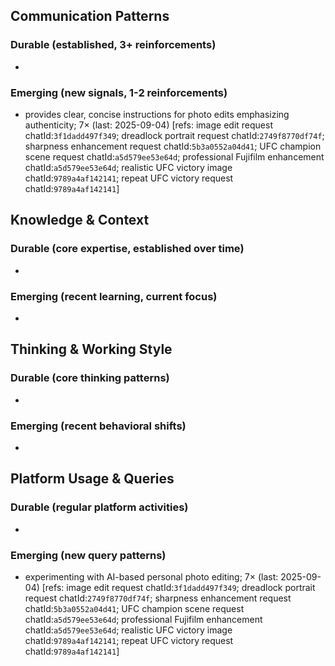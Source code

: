 ## Communication Patterns
### Durable (established, 3+ reinforcements)
-

### Emerging (new signals, 1-2 reinforcements)
- provides clear, concise instructions for photo edits emphasizing authenticity; 7× (last: 2025-09-04) [refs: image edit request chatId:`3f1dadd497f349`; dreadlock portrait request chatId:`2749f8770df74f`; sharpness enhancement request chatId:`5b3a0552a04d41`; UFC champion scene request chatId:`a5d579ee53e64d`; professional Fujifilm enhancement chatId:`a5d579ee53e64d`; realistic UFC victory image chatId:`9789a4af142141`; repeat UFC victory request chatId:`9789a4af142141`]

## Knowledge & Context
### Durable (core expertise, established over time)
-

### Emerging (recent learning, current focus)
-

## Thinking & Working Style
### Durable (core thinking patterns)
-

### Emerging (recent behavioral shifts)
-

## Platform Usage & Queries
### Durable (regular platform activities)
-

### Emerging (new query patterns)
- experimenting with AI-based personal photo editing; 7× (last: 2025-09-04) [refs: image edit request chatId:`3f1dadd497f349`; dreadlock portrait request chatId:`2749f8770df74f`; sharpness enhancement request chatId:`5b3a0552a04d41`; UFC champion scene request chatId:`a5d579ee53e64d`; professional Fujifilm enhancement chatId:`a5d579ee53e64d`; realistic UFC victory image chatId:`9789a4af142141`; repeat UFC victory request chatId:`9789a4af142141`]